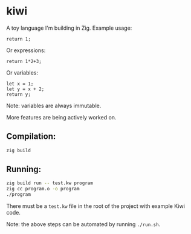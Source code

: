 # kiwi

A toy language I'm building in Zig. Example usage:

`return 1;`

Or expressions:

`return 1*2+3;`

Or variables:

```
let x = 1;
let y = x + 2;
return y;
```

Note: variables are always immutable.

More features are being actively worked on.

## Compilation:

```bash
zig build
```

## Running:

```bash
zig build run -- test.kw program
zig cc program.o -o program
./program
```

There must be a `test.kw` file in the root of the project with example Kiwi code.

Note: the above steps can be automated by running `./run.sh`.
